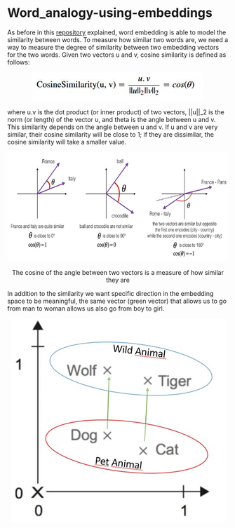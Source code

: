# Word_analogy-using-embeddings

As before in this [repository](https://github.com/A2Amir/Natural-Language-Processing-with-Deep-Learning) explained, word embedding is able to model the similarity between words.
To measure how similar two words are, we need a way to measure the degree of similarity between two embedding vectors for the two words. Given two vectors u and v, cosine similarity is defined as follows: 

<p align="center">
<img src="./img/1.JPG" alt=" cosine similarity" />
<p align="center"> 

where u.v is the dot product (or inner product) of two vectors, ||u||_2 is the norm (or length) of the vector u, and theta is the angle between u and v. This similarity depends on the angle between u and v. 
If u and v are very similar, their cosine similarity will be close to 1; if they are dissimilar, the cosine similarity will take a smaller value. 

<img src="img/2.JPG" style="width:800px;height:250px;">
<p align="center">
The cosine of the angle between two vectors is a measure of how similar they are 
<p align="center"> 


In addition to the similarity we want specific direction in the embedding space to be meaningful, the same vector (green vector) that allows us to go from man to woman allows us also go from boy to girl. 
<p align="center">
<img src="./img/3.JPG" alt=" direction in the embedding space" />
<p align="center"> 
